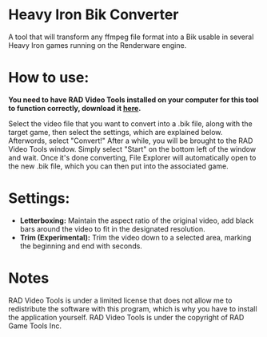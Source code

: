 # Heavy Iron Bik Converter
A tool that will transform any ffmpeg file format into a Bik usable in several Heavy Iron games running on the Renderware engine.

# How to use:
**You need to have RAD Video Tools installed on your computer for this tool to function correctly, download it [here](http://www.radgametools.com/down/Bink/RADTools.7z).**

Select the video file that you want to convert into a .bik file, along with the target game, then select the settings, which are explained below. Afterwords, select "Convert!" After a while, you will be brought to the RAD Video Tools window. Simply select "Start" on the bottom left of the window and wait. Once it's done converting, File Explorer will automatically open to the new .bik file, which you can then put into the associated game.

# Settings:

* **Letterboxing:** Maintain the aspect ratio of the original video, add black bars around the video to fit in the designated resolution.
* **Trim (Experimental):** Trim the video down to a selected area, marking the beginning and end with seconds.

# Notes

RAD Video Tools is under a limited license that does not allow me to redistribute the software with this program, which is why you have to install the application yourself. RAD Video Tools is under the copyright of RAD Game Tools Inc.

